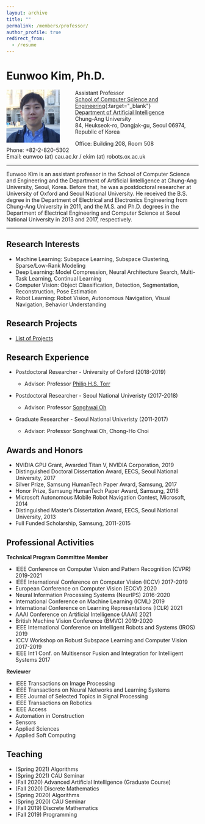 ```yaml
---
layout: archive
title: ""
permalink: /members/professor/
author_profile: true
redirect_from:
  - /resume
---
```


# Eunwoo Kim, Ph.D.

<img src='/images/IMG_6690_small.jpg' width="140" align="left" style="margin-right:40px">      

Assistant Professor      
[School of Computer Science and Engineering](https://cse.cau.ac.kr/main.php){:target="_blank"}        
[Department of Artificial Intelligence](http://ai.cau.ac.kr/main.php?lang=en)        
Chung-Ang University    
84, Heukseok-ro, Dongjak-gu, Seoul 06974, Republic of Korea     

Office: Building 208, Room 508   
Phone: +82-2-820-5302     
Email: eunwoo (at) cau.ac.kr / ekim (at) robots.ox.ac.uk      

-------
Eunwoo Kim is an assistant professor in the School of Computer Science and Engineering and the Department of Artificial Iintelligence at Chung-Ang University, Seoul, Korea. Before that, he was a postdoctoral researcher at University of Oxford and Seoul National University. He received the B.S. degree in the Department of Electrical and Electronics Engineering from Chung-Ang University in 2011, and the M.S. and Ph.D. degrees in the Department of Electrical Engineering and Computer Science at Seoul National University in 2013 and 2017, respectively.

-------

## Research Interests
- Machine Learning: Subspace Learning, Subspace Clustering, Sparse/Low-Rank Modeling
- Deep Learning: Model Compression, Neural Architecture Search, Multi-Task Learning, Continual Learning
- Computer Vision: Object Classification, Detection, Segmentation, Reconstruction, Pose Estimation
- Robot Learning: Robot Vision, Autonomous Navigation, Visual Navigation, Behavior Understanding

## Research Projects
* [List of Projects](https://vllab-cau.github.io/research/) 

## Research Experience
* Postdoctoral Researcher - University of Oxford (2018-2019)    
  * Advisor: Professor [Philip H.S. Torr](http://www.robots.ox.ac.uk/~phst/)

* Postdoctoral Researcher - Seoul National Univeristy (2017-2018)
  * Advisor: Professor [Songhwai Oh](http://rllab.snu.ac.kr/people/songhwai-oh)
  
* Graduate Researcher - Seoul National Univeristy (2011-2017)
  * Advisor: Professor Songhwai Oh, Chong-Ho Choi
   
## Awards and Honors
* NVIDIA GPU Grant, Awarded Titan V, NVIDIA Corporation, 2019
* Distinguished Doctoral Dissertation Award, EECS, Seoul National University, 2017
* Silver Prize, Samsung HumanTech Paper Award, Samsung, 2017
* Honor Prize, Samsung HumanTech Paper Award, Samsung, 2016
* Microsoft Autonomous Mobile Robot Navigation Contest, Microsoft, 2014
* Distinguished Master’s Dissertation Award, EECS, Seoul National University, 2013
* Full Funded Scholarship, Samsung, 2011-2015


## Professional Activities
**Technical Program Committee Member**
* IEEE Conference on Computer Vision and Pattern Recognition (CVPR) 2019-2021
* IEEE International Conference on Computer Vision (ICCV) 2017-2019
* European Conference on Computer Vision (ECCV) 2020
* Neural Information Processing Systems (NeurIPS) 2016-2020
* International Conference on Machine Learning (ICML) 2019
* International Conference on Learning Representations (ICLR) 2021
* AAAI Conference on Artificial Intelligence (AAAI) 2021
* British Machine Vision Conference (BMVC) 2019-2020
* IEEE International Conference on Intelligent Robots and Systems (IROS) 2019
* ICCV Workshop on Robust Subspace Learning and Computer Vision 2017-2019
* IEEE Int’l Conf.  on Multisensor Fusion and Integration for Intelligent Systems 2017

**Reviewer**
* IEEE Transactions on Image Processing 
* IEEE Transactions on Neural Networks and Learning Systems  
* IEEE Journal of Selected Topics in Signal Processing 
* IEEE Transactions on Robotics 
* IEEE Access 
* Automation in Construction
* Sensors 
* Applied Sciences 
* Applied Soft Computing 

  
## Teaching
* (Spring 2021) Algorithms
* (Spring 2021) CAU Seminar
* (Fall 2020) Advanced Artificial Intelligence (Graduate Course)
* (Fall 2020) Discrete Mathematics
* (Spring 2020) Algorithms
* (Spring 2020) CAU Seminar
* (Fall 2019) Discrete Mathematics
* (Fall 2019) Programming

